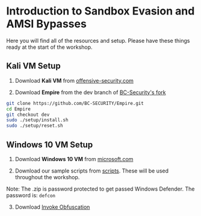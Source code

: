 # Introduction to Sandbox Evasion and AMSI Bypasses

Here you will find all of the resources and setup. Please have these things ready at the start of the workshop.

## Kali VM Setup
1. Download **Kali VM** from [offensive-security.com](https://www.offensive-security.com/kali-linux-vm-vmware-virtualbox-image-download/)

2. Download **Empire** from the dev branch of [BC-Security's fork](https://github.com/BC-SECURITY/Empire)
```sh
git clone https://github.com/BC-SECURITY/Empire.git
cd Empire
git checkout dev
sudo ./setup/install.sh
sudo ./setup/reset.sh

```
## Windows 10 VM Setup
1. Download **Windows 10 VM** from [microsoft.com](https://developer.microsoft.com/en-us/windows/downloads/virtual-machines)

2. Download our sample scripts from [scripts](./scripts). These will be used throughout the workshop.

Note: The .zip is password protected to get passed Windows Defender. The password is: `defcon`

3. Download [Invoke Obfuscation](https://github.com/danielbohannon/Invoke-Obfuscation)
```

```
